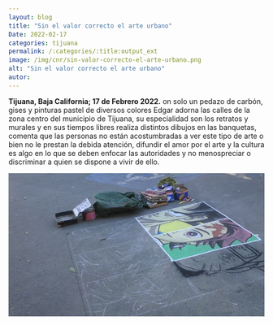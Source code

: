 ```yaml
---
layout: blog
title: "Sin el valor correcto el arte urbano"
Date: 2022-02-17
categories: tijuana
permalink: /:categories/:title:output_ext
image: /img/cnr/sin-valor-correcto-el-arte-urbano.png
alt: "Sin el valor correcto el arte urbano"
autor:
---
```


**Tijuana, Baja California; 17 de Febrero 2022.** 
on solo un pedazo de carbón, gises y pinturas pastel de diversos colores Edgar adorna las calles de la zona centro del municipio de Tijuana, su especialidad son los retratos y murales y en sus tiempos libres realiza distintos dibujos en las banquetas, comenta que las personas no están acostumbradas a ver este tipo de arte o bien no le prestan la debida atención, difundir el amor por el arte y la cultura es algo en lo que se deben enfocar las autoridades y no menospreciar o discriminar a quien se dispone a vivir de ello.

 
<div id="carouselExampleSlidesOnly" class="carousel slide" data-ride="carousel">
  <div class="carousel-inner">
    <div class="carousel-item active">
       <img class="d-block w-100" src="/img/cnr/sin-valor-correcto-el-arte-urbano.png" loading="lazy"  alt="Sin el valor correcto el arte urbano">
    </div>
  </div>
</div>